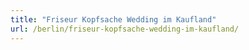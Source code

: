 ```yaml
---
title: "Friseur Kopfsache Wedding im Kaufland"
url: /berlin/friseur-kopfsache-wedding-im-kaufland/
---
```

